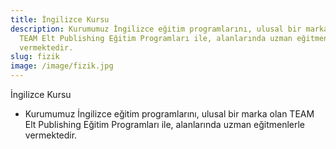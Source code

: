 ```yaml
---
title: İngilizce Kursu
description: Kurumumuz İngilizce eğitim programlarını, ulusal bir marka olan
  TEAM Elt Publishing Eğitim Programları ile, alanlarında uzman eğitmenlerle
  vermektedir.
slug: fizik
image: /image/fizik.jpg
---
```

İngilizce Kursu
* Kurumumuz İngilizce eğitim programlarını, ulusal bir marka olan TEAM Elt Publishing Eğitim Programları ile, alanlarında uzman eğitmenlerle vermektedir.
